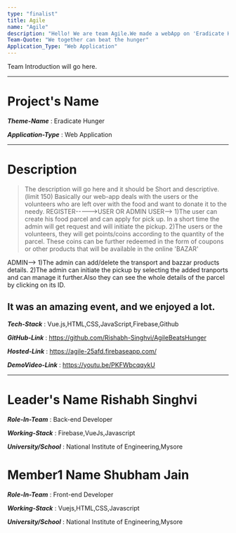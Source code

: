 ```yaml
---
type: "finalist"                   
title: Agile
name: "Agile"
description: "Hello! We are team Agile.We made a webApp on 'Eradicate Hunger'.Our webApp name is 'AgileBeatHunger'"
Team-Quote: "We together can beat the hunger"
Application_Type: "Web Application"
---
```


Team Introduction will go here.

---

# Project's Name

_**Theme-Name**_ : Eradicate Hunger

_**Application-Type**_ : Web Application

---

# Description

> The description will go here and it should be Short and descriptive. (limit 150)
Basically our web-app deals with the users or the volunteers who are left over with the food and want to donate it to the needy.
REGISTER----->USER OR ADMIN 
USER-->
1)The user can create his food parcel and can apply for pick up. In a short time the admin will get request and will initiate the pickup.
2)The users or the volunteers, they will get points/coins according to the quantity of the parcel. These coins can be further redeemed in the form of coupons or other products that will be available in the online 'BAZAR'

ADMIN-->
1)The admin can add/delete the transport and bazzar products details.
2)The admin can initiate the pickup by selecting the added tranports and can manage it further.Also they can see the whole details of the parcel by clicking on its ID.

It was an amazing event, and we enjoyed a lot.
---

_**Tech-Stack**_  :  Vue.js,HTML,CSS,JavaScript,Firebase,Github

_**GitHub-Link**_ :  https://github.com/Rishabh-Singhvi/AgileBeatsHunger

_**Hosted-Link**_ :  https://agile-25afd.firebaseapp.com/ 

_**DemoVideo-Link**_ : https://youtu.be/PKFWbcqqykU

---


# Leader's Name Rishabh Singhvi

_**Role-In-Team**_  : Back-end Developer

_**Working-Stack**_ : Firebase,VueJs,Javascript

_**University/School**_ : National Institute of Engineering,Mysore


# Member1 Name  Shubham Jain

_**Role-In-Team**_  : Front-end Developer

_**Working-Stack**_ : Vuejs,HTML,CSS,Javascript

_**University/School**_ : National Institute of Engineering,Mysore

